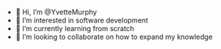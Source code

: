 - 👋 Hi, I’m @YvetteMurphy
- 👀 I’m interested in software development
- 🌱 I’m currently learning from scratch
- 💞️ I’m looking to collaborate on how to expand my knowledge 


<!---
YvetteMurphy/YvetteMurphy is a ✨ special ✨ repository because its `README.md` (this file) appears on your GitHub profile.
You can click the Preview link to take a look at your changes.
--->
